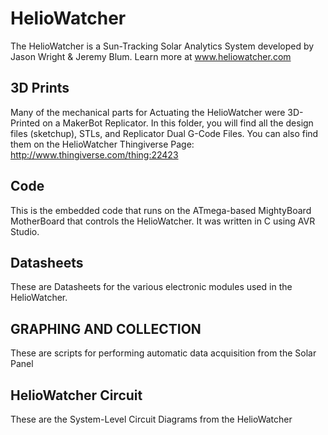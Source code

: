 HelioWatcher
============

The HelioWatcher is a Sun-Tracking Solar Analytics System developed by Jason Wright &amp; Jeremy Blum.
Learn more at www.heliowatcher.com

3D Prints
---------
Many of the mechanical parts for Actuating the HelioWatcher were 3D-Printed on a MakerBot Replicator.  In this folder, you will find all the design files (sketchup), STLs, and Replicator Dual G-Code Files.  You can also find them on the HelioWatcher Thingiverse Page: http://www.thingiverse.com/thing:22423

Code
----
This is the embedded code that runs on the ATmega-based MightyBoard MotherBoard that controls the HelioWatcher.  It was written in C using AVR Studio.

Datasheets
----------
These are Datasheets for the various electronic modules used in the HelioWatcher.

GRAPHING AND COLLECTION
-----------------------
These are scripts for performing automatic data acquisition from the Solar Panel

HelioWatcher Circuit
--------------------
These are the System-Level Circuit Diagrams from the HelioWatcher